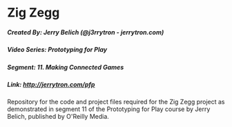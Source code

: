 # Zig Zegg
##### Created By: Jerry Belich (@j3rrytron - jerrytron.com)
##### Video Series: Prototyping for Play
##### Segment: 11. Making Connected Games
##### Link: http://jerrytron.com/pfp

Repository for the code and project files required for the Zig Zegg project as demonstrated in segment 11 of the Prototyping for Play course by Jerry Belich, published by O'Reilly Media.
